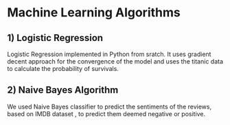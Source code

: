 # Machine Learning Algorithms 
## 1) Logistic Regression
Logistic Regression implemented in Python from sratch. It uses gradient decent approach for the convergence of the model and uses the titanic data to calculate the probability of survivals.

## 2) Naive Bayes Algorithm
We used Naive Bayes classifier to predict the sentiments of the reviews, based on IMDB dataset , to predict them deemed negative or positive.
